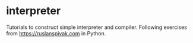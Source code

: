 # interpreter
Tutorials to construct simple interpreter and compiler. Following exercises from https://ruslanspivak.com in Python.
